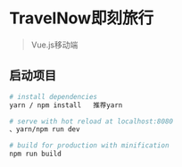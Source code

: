 # TravelNow即刻旅行

> Vue.js移动端

## 启动项目

``` bash
# install dependencies
yarn / npm install   推荐yarn

# serve with hot reload at localhost:8080
、yarn/npm run dev

# build for production with minification
npm run build


